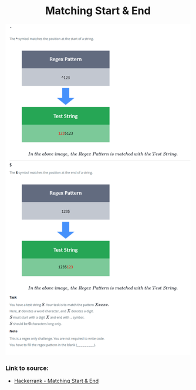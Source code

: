 <h1 align="center">Matching Start & End</h1>

![alt text](https://raw.githubusercontent.com/matthew01lokiet/Github-repos-images/main/Other/Regex/6VqMmiz5_o.png)

### Link to source: 
- <a href="https://www.hackerrank.com/challenges/matching-start-end/problem">Hackerrank - Matching Start & End</a>

